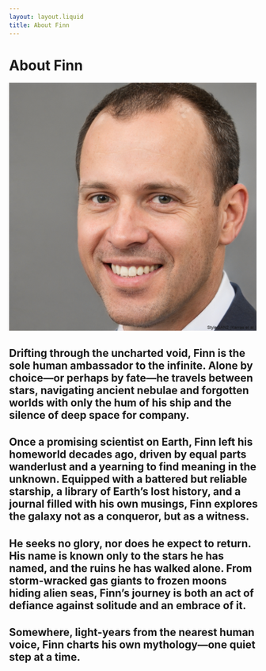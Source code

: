 ```yaml
---
layout: layout.liquid
title: About Finn
---
```


# About **Finn**
<img class="about" alt="Finn" src="/images/Finn7.3.png" width="500" />


## Drifting through the uncharted void, Finn is the sole human ambassador to the infinite. Alone by choice—or perhaps by fate—he travels between stars, navigating ancient nebulae and forgotten worlds with only the hum of his ship and the silence of deep space for company.

## Once a promising scientist on Earth, Finn left his homeworld decades ago, driven by equal parts wanderlust and a yearning to find meaning in the unknown. Equipped with a battered but reliable starship, a library of Earth’s lost history, and a journal filled with his own musings, Finn explores the galaxy not as a conqueror, but as a witness.

## He seeks no glory, nor does he expect to return. His name is known only to the stars he has named, and the ruins he has walked alone. From storm-wracked gas giants to frozen moons hiding alien seas, Finn’s journey is both an act of defiance against solitude and an embrace of it.

## Somewhere, light-years from the nearest human voice, Finn charts his own mythology—one quiet step at a time.

